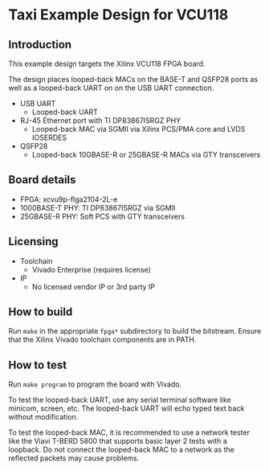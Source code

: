 # Taxi Example Design for VCU118

## Introduction

This example design targets the Xilinx VCU118 FPGA board.

The design places looped-back MACs on the BASE-T and QSFP28 ports as well as a looped-back UART on on the USB UART connection.

*  USB UART
    *  Looped-back UART
*  RJ-45 Ethernet port with TI DP83867ISRGZ PHY
    *  Looped-back MAC via SGMII via Xilinx PCS/PMA core and LVDS IOSERDES
*  QSFP28
    *  Looped-back 10GBASE-R or 25GBASE-R MACs via GTY transceivers

## Board details

*  FPGA: xcvu9p-flga2104-2L-e
*  1000BASE-T PHY: TI DP83867ISRGZ via SGMII
*  25GBASE-R PHY: Soft PCS with GTY transceivers

## Licensing

*  Toolchain
    *  Vivado Enterprise (requires license)
*  IP
    *  No licensed vendor IP or 3rd party IP

## How to build

Run `make` in the appropriate `fpga*` subdirectory to build the bitstream.  Ensure that the Xilinx Vivado toolchain components are in PATH.

## How to test

Run `make program` to program the board with Vivado.

To test the looped-back UART, use any serial terminal software like minicom, screen, etc.  The looped-back UART will echo typed text back without modification.

To test the looped-back MAC, it is recommended to use a network tester like the Viavi T-BERD 5800 that supports basic layer 2 tests with a loopback.  Do not connect the looped-back MAC to a network as the reflected packets may cause problems.
